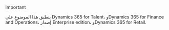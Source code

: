 > [!IMPORTANT]
> ينطبق هذا الموضوع على Dynamics 365 for Talent، وDynamics 365 for Finance and Operations، إصدار Enterprise edition، وDynamics 365 for Retail. 
